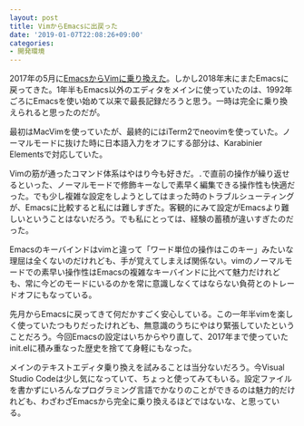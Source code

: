```yaml
---
layout: post
title: VimからEmacsに出戻った
date: '2019-01-07T22:08:26+09:00'
categories:
- 開発環境
---
```


2017年の5月に[EmacsからVimに乗り換えた](/blog/2017/03/emacs-to-vim.html)。しかし2018年末にまたEmacsに戻ってきた。1年半もEmacs以外のエディタをメインに使っていたのは、1992年ごろにEmacsを使い始めて以来で最長記録だろうと思う。一時は完全に乗り換えられると思ったのだが。

最初はMacVimを使っていたが、最終的にはiTerm2でneovimを使っていた。ノーマルモードに抜けた時に日本語入力をオフにする部分は、Karabinier Elementsで対応していた。

Vimの筋が通ったコマンド体系はやはり今も好きだ。`.`で直前の操作が繰り返せるといった、ノーマルモードで修飾キーなしで素早く編集できる操作性も快適だった。でも少し複雑な設定をしようとしてはまった時のトラブルシューティングが、Emacsに比較すると私には難しすぎた。客観的にみて設定がEmacsより難しいということはないだろう。でも私にとっては、経験の蓄積が違いすぎたのだった。

Emacsのキーバインドはvimと違って「ワード単位の操作はこのキー」みたいな理屈は全くないのだけれども、手が覚えてしまえば関係ない。vimのノーマルモードでの素早い操作性はEmacsの複雑なキーバインドに比べて魅力だけれども、常に今どのモードにいるのかを常に意識しなくてはならない負荷とのトレードオフにもなっている。

先月からEmacsに戻ってきて何だかすごく安心している。この一年半vimを楽しく使っていたつもりだったけれども、無意識のうちにやはり緊張していたということだろう。今回Emacsの設定はいちからやり直して、2017年まで使っていたinit.elに積み重なった歴史を捨てて身軽にもなった。

メインのテキストエディタ乗り換えを試みることは当分ないだろう。今Visual Studio Codeは少し気になっていて、ちょっと使ってみてもいる。設定ファイルを書かずにいろんなプログラミング言語でかなりのことができるのは魅力的だけれども、わざわざEmacsから完全に乗り換えるほどではないな、と思っている。
